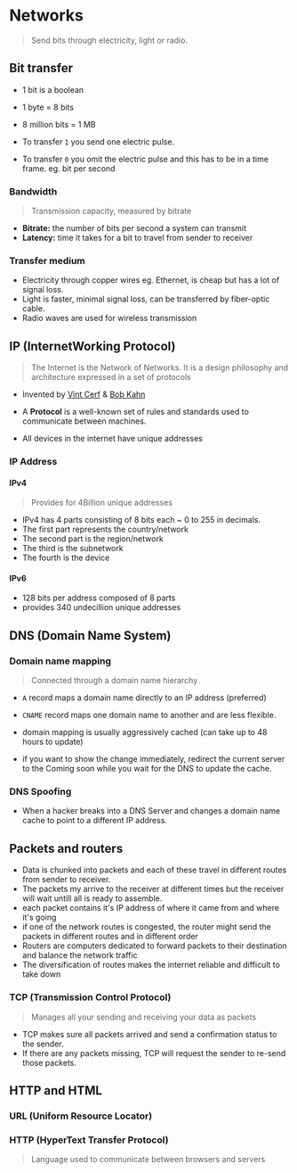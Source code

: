 # Networks
> Send bits through electricity, light or radio.

## Bit transfer

- 1 bit is a boolean
- 1 byte = 8 bits
- 8 million bits = 1 MB

- To transfer `1` you send one electric pulse. 
- To transfer `0` you omit the electric pulse and this has to be in a time frame. eg. bit per second


### Bandwidth
> Transmission capacity, measured by bitrate

- **Bitrate:** the number of bits per second a system can transmit
- **Latency:** time it takes for a bit to travel from sender to receiver

### Transfer medium

- Electricity through copper wires eg. Ethernet, is cheap but has a lot of signal loss.
- Light is faster, minimal signal loss, can be transferred by fiber-optic cable.
- Radio waves are used for wireless transmission

## IP (InternetWorking Protocol)
> The Internet is the Network of Networks. It is a design philosophy and architecture expressed in a set of protocols

- Invented by [Vint Cerf](https://en.wikipedia.org/wiki/Vint_Cerf) & [Bob Kahn](https://en.wikipedia.org/wiki/Bob_Kahn)

- A **Protocol** is a well-known set of rules and standards used to communicate between machines.
- All devices in the internet have unique addresses

### IP Address

#### IPv4
> Provides for 4Billion unique addresses

- IPv4 has 4 parts consisting of 8 bits each ~ 0 to 255 in decimals.
- The first part represents the country/network
- The second part is the region/network
- The third is the subnetwork
- The fourth is the device

#### IPv6

- 128 bits per address composed of 8 parts
- provides 340 undecillion unique addresses


## DNS (Domain Name System)

### Domain name mapping
> Connected through a domain name hierarchy


- `A` record maps a domain name directly to an IP address (preferred)
- `CNAME` record maps one domain name to another and are less flexible.

- domain mapping is usually aggressively cached (can take up to 48 hours to update)
- if you want to show the change immediately, redirect the current server to the Coming soon while you wait for the DNS to update the cache.


### DNS Spoofing
- When a hacker breaks into a DNS Server and changes a domain name cache to point to a different IP address.

## Packets and routers

- Data is chunked into packets and each of these travel in different routes from sender to receiver.
- The packets my arrive to the receiver at different times but the receiver will wait untill all is ready to assemble.
- each packet contains it's IP address of where it came from and where it's going
- if one of the network routes is congested, the router might send the packets in different routes and in different order
- Routers are computers dedicated to forward packets to their destination and balance the network traffic
- The diversification of routes makes the internet reliable and difficult to take down

### TCP (Transmission Control Protocol)
> Manages all your sending and receiving your data as packets

- TCP makes sure all packets arrived and send a confirmation status to the sender.
- If there are any packets missing, TCP will request the sender to re-send those packets.

## HTTP and HTML

### URL (Uniform Resource Locator)

### HTTP (HyperText Transfer Protocol)
> Language used to communicate between browsers and servers
